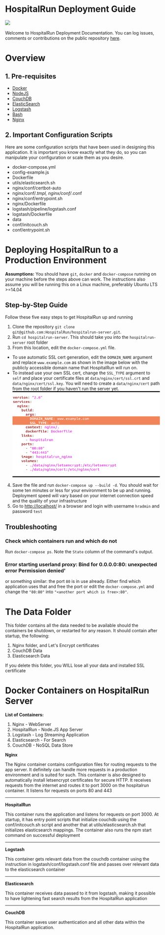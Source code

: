 **HospitalRun Deployment Guide**
==============================
![](http://hospitalrun.io/img/HospitalRun_deployment.jpeg)

Welcome to HospitalRun Deployment Documentation. You can log issues, comments or contributions on the public repository [here](https://github.com/HospitalRun/hospitalrun-server).

# **Overview**

## **1. Pre-requisites**

* [Docker](https://www.docker.com/)
* [NodeJS](https://nodejs.org/en/)
* [CouchDB](http://couchdb.apache.org/)
* [ElasticSearch](https://www.elastic.co/products/elasticsearch)
* [Logstash](https://www.elastic.co/products/logstash)
* [Bash](https://www.gnu.org/software/bash/)
* [Nginx](https://www.nginx.com/resources/wiki/)

## **2. Important Configuration Scripts**

Here are some configuration scripts that have been used in designing this application. It is important you know exactly what they do, so you can manipulate your configuration or scale them as you desire.

* docker-compose.yml
* config-example.js
* Dockerfile
* utils/elasticsearch.sh
* nginx/conf/certbot-auto
* nginx/conf/*.tmpl, nginx/conf/*.conf
* nginx/conf/entrypoint.sh
* nginx/Dockerfile
* logstash/pipeline/logstash.conf
* logstash/Dockerfile
* data
* conf/initcouch.sh
* conf/entrypoint.sh

# **Deploying HospitalRun to a Production Environment**

**Assumptions:** You should have `git`, `docker` and `docker-compose` running on your machine before the steps above can work. The instructions also assume you will be running this on a Linux machine, preferably Ubuntu LTS >=14.04

## **Step-by-Step Guide**

Follow these five easy steps to get HospitalRun up and running

1. Clone the repository  `git clone git@github.com:HospitalRun/hospitalrun-server.git`.
2. Run `cd hospitalrun-server`. This should take you into the `hospitalrun-server` root folder
3. From this location, edit the `docker-compose.yml` file.  
  * To use automatic SSL cert generation, edit the `DOMAIN_NAME` argument and replace `www.example.com` as shown in the image below with the publicly accessible domain name that HospitalRun will run on.  
  * To instead use your own SSL cert, change the `SSL_TYPE` argument to `self` and place your certificate files at `data/nginx/cert/ssl.crt` and `data/nginx/cert/ssl.key`. You will need to create a `data/nginx/cert` path from the root folder if you haven't run the server yet.
   ![screenshot](screenshot.png)
4. Save the file and run `docker-compose up --build -d`. You should wait for some ten minutes or less for your environment to be up and running. Deployment speed will vary based on your internet connection speed and the quality of your infrastructure
5. Go to [http://localhost/](http://localhost/) in a browser and login with username ```hradmin``` and password ```test```

## Troubleshooting

### Check which containers run and which do not

Run `docker-compose ps`. Note the `State` column of the command's output.

###  Error starting userland proxy: Bind for 0.0.0.0:80: unexpected error Permission denied'

or something similar: the port `80` is in use already. Either find which application uses that and free the port
or edit the `docker-compose.yml` and change the `"80:80"` into `"<another port which is free>:80"`.


# **The Data Folder**

This folder contains all the data needed to be available should the containers be shutdown, or restarted for any reason. It should contain after startup, the following:

1. Nginx folder, and Let's Encrypt certificates
2. CouchDB Data
3. Elasticsearch Data

If you delete this folder, you WILL lose all your data and installed SSL certificate

# **Docker Containers on HospitalRun Server**

**List of Containers:**

1. Nginx - WebServer
2. HospitalRun - Node.JS App Server
3. Logstash - Log Streaming Application
4. Elasticsearch - For Search
5. CouchDB - NoSQL Data Store

**Nginx**

The Nginx container contains configuration files for routing requests to the app server. It definitely can handle more requests in a production environment and is suited for such. This container is also designed to automatically install letsencrypt certificates for secure HTTP. It receives requests from the internet and routes it to port 3000 on the hospitalrun container. It listens for requests on ports 80 and 443

* * *


**HospitalRun**

This container runs the application and listens for requests on port 3000. At startup, it has entry point scripts that initialize couchdb using the conf/initcouch.sh script and another that at utils/elasticsearch.sh that initializes elasticsearch mappings. The container also runs the npm start command on successful deployment

* * *


**Logstash**

This container gets relevant data from the couchdb container using the instruction in logstash/conf/logstash.conf file and passes over relevant data to the elasticsearch container

* * *


**Elasticsearch**

This container receives data passed to it from logstash, making it possible to have lightening fast search results from the HospitalRun application

* * *


**CouchDB**

This container saves user authentication and all other data within the HospitalRun application.
